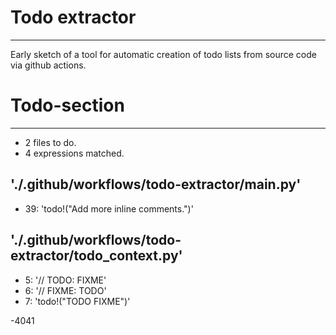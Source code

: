 # Todo extractor
---
Early sketch of a tool for automatic creation of todo lists from source code via github actions. 


# Todo-section
---
- 2 files to do.
- 4 expressions matched.

## './.github/workflows/todo-extractor/main.py'
- 39: 'todo!("Add more inline comments.")'
## './.github/workflows/todo-extractor/todo_context.py'
- 5: '// TODO: FIXME'
- 6: '// FIXME: TODO'
- 7: 'todo!("TODO FIXME")'

-4041